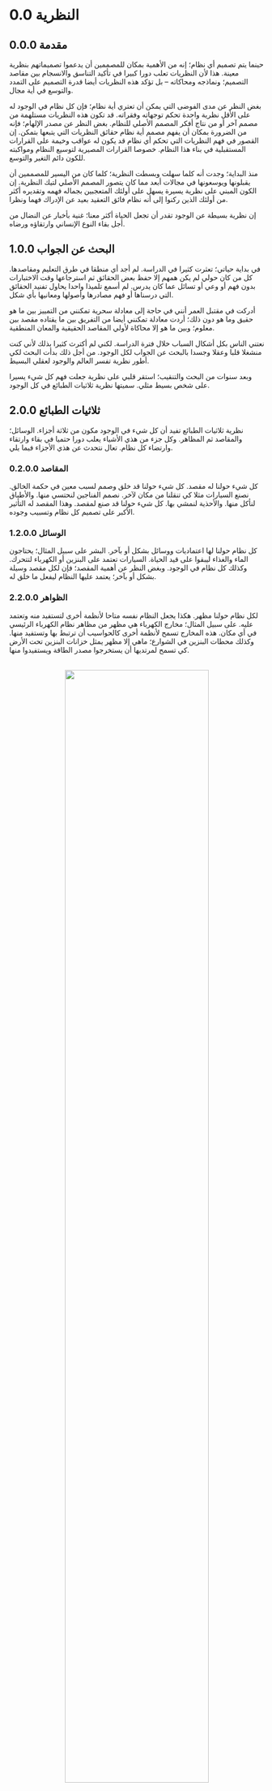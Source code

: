 # 0.0	النظرية
## 0.0.0	مقدمة
حينما يتم تصميم أي نظام؛ إنه من الأهمية بمكان للمصممين أن يدعموا تصميماتهم بنظرية معينة. هذا لأن النظريات تعلب دورا كبيرا في تأكيد التناسق والانسجام بين مقاصد التصميم؛ ونماذجه ومحاكاته – بل تؤكد هذه النظريات أيضا قدرة التصميم على التمدد والتوسع في أية مجال.

بغض النظر عن مدى الفوضى التي يمكن أن تعتري أية نظام؛ فإن كل نظام في الوجود له على الأقل نظرية واحدة تحكم توجهاته وفقراته. قد تكون هذه النظريات مستلهمة من مصمم آخر أو من نتاج أفكر المصمم الأصلي للنظام. بغض النظر عن مصدر الإلهام؛ فإنه من الضرورة بمكان أن يفهم مصمم أية نظام حقائق النظريات التي يتبعها بتمكن. إن القصور في فهم النظريات التي تحكم أي نظام قد يكون له عواقب وخيمة على القرارات المستقبلية في بناء هذا النظام. خصوصا القرارات المصيرية لتوسيع النظام ومواكبته للكون دائم التغير والتوسع.

منذ البداية؛ وجدت أنه كلما سهلت وبسطت النظرية؛ كلما كان من اليسير للمصممين أن يقبلونها ويوسعونها في مجالات أبعد مما كان يتصور المصمم الأصلي لتيك النظرية. إن الكون المبني على نظرية يسيرة يسهل على أولئك المتعجبين بجماله فهمه وتقديره أكثر من أولئك الذين ركنوا إلى أنه نظام فائق التعقيد بعيد عن الإدراك فهما ونظرا.

إن نظرية بسيطة عن الوجود تقدر أن تجعل الحياة أكثر معنا؛ غنية بأخبار عن النضال من أجل بقاء النوع الإنساني وارتقاؤه ورضاه.

## 1.0.0	البحث عن الجواب

في بداية حياتي؛ تعثرت كثيرا في الدراسة. لم أجد أي منطقا في طرق التعليم ومقاصدها. كل من كان حولي لم يكن همهم إلا حفظ بعض الحقائق ثم استرجاعها وقت الاختبارات بدون فهم أو وعي أو تسائل عما كان يدرس. لم أسمع تلميذا واحدا يحاول تفنيد الحقائق التي درسناها أو فهم مصادرها وأصولها ومعانيها بأي شكل.

أدركت في مقتبل العمر أنني في حاجة إلى معادلة سحرية تمكنني من التمييز بين ما هو حقيق وما هو دون ذلك؛ أردت معادلة تمكنني أيضا من التفريق بين ما يقتاده مقصد بين معلوم؛ وبين ما هو إلا محاكاة لأولي المقاصد الحقيقية والمعان المنطقية.

نعتني الناس بكل أشكال السباب خلال فترة الدراسة. لكني لم أكترث كثيرا بذلك لأني كنت منشغلا قلبا وعقلا وجسدا بالبحث عن الجواب لكل الوجود. من أجل ذلك بدأت البحث لكي أطور نظرية تفسر العالم والوجود لعقلي البسيط.

وبعد سنوات من البحث والتنقيب؛ استقر قلبي على نظرية جعلت فهم كل شيء يسيرا على شخص بسيط مثلي. سميتها نظرية ثلاثيات الطبائع في كل الوجود.

## 2.0.0 ثلاثيات الطبائع
نظرية ثلاثيات الطبائع تفيد أن كل شيء في الوجود مكون من ثلاثة أجزاء. الوسائل؛ والمقاصد ثم المظاهر. وكل جزء من هذي الأشياء يعلب دورا حتميا في بقاء وارتقاء وارتضاء كل نظام.
تعال نتحدث عن هذي الأجزاء فيما يلي.

### 0.2.0.0 المقاصد
كل شيء حولنا له مقصد. كل شيء حولنا قد خلق وصمم لسبب معين في حكمة الخالق. نصنع السيارات مثلا كي تنقلنا من مكان لآخر. نصمم الفناجين لنحتسي منها. والأطباق لنأكل منها. والأحذية لنمشي بها. كل شيء حولنا قد صنع لمقصد. وهذا المقصد له التأثير الأكبر على تصميم كل نظام وتسبيب وجوده.

### 1.2.0.0 الوسائل
كل نظام حولنا لها اعتماديات ووسائل بشكل أو بآخر. البشر على سبيل المثال؛ يحتاجون الماء والغذاء ليبقوا على قيد الحياة. السيارات تعتمد على البنزين أو الكهرباء لتتحرك. وكذلك كل نظام في الوجود. وبغض النظر عن أهمية المقصد؛ فإن لكل مقصد وسيلة بشكل أو بآخر؛ يعتمد عليها النظام ليفعل ما خلق له.

### 2.2.0.0 الظواهر
لكل نظام حولنا مظهر. هكذا يجعل النظام نفسه متاحا لأنظمة أخرى لتستفيد منه وتعتمد عليه. على سبيل المثال؛ مخارج الكهرباء هي مظهر من مظاهر نظام الكهرباء الرئيسي في أي مكان. هذه المخارج تسمح لأنظمة أخرى كالحواسيب أن ترتبط بها وتستفيد منها. وكذلك محطات البنزين في الشوارع؛ ماهي إلا مظهر يمثل خزانات البنزين تحت الأرض كي تسمح لمرتديها أن يستخرجوا مصدر الطاقة ويستفيدوا منها.

<br />
	<div align=center>
		<img width="75%" src="https://github.com/hassanhabib/The-Standard-Arabic/blob/master/0.%20%D8%A7%D9%84%D9%85%D9%82%D8%AF%D9%85%D8%A9/0.0%20%D8%A7%D9%84%D9%86%D8%B8%D8%B1%D9%8A%D8%A9/%D9%85%D9%84%D9%81%D8%A7%D8%AA/%D8%A7%D9%84%D9%86%D8%B8%D8%B1%D9%8A%D8%A9.png?raw=true" />
	</div>
<br />

## 3.0.0 كل شيء حولنا متصل
في هذا الكون الواسع؛ كل الأنظمة حولنا متصلة. أبسط مثال على ذلك السلسلة الغذائية في الطبيعة. الشمس تغذي النبات كي ينمو؛ والنبات يأكله الجندب؛ والجندب يلتهمه الضفدع؛ والضفدع يتغذى عليه الثعبان وهكذا تدور دورة الغذاء في الطبيعة من نظام لآخر. كل نظام في السلسلة الغذائية له وسائله؛ ومقاصده ومظاهره.

<br />
	<div align=center>
		<img width="75%" src="https://github.com/hassanhabib/The-Standard-Arabic/blob/master/0.%20%D8%A7%D9%84%D9%85%D9%82%D8%AF%D9%85%D8%A9/0.0%20%D8%A7%D9%84%D9%86%D8%B8%D8%B1%D9%8A%D8%A9/%D9%85%D9%84%D9%81%D8%A7%D8%AA/3.0.0%20%D8%A7%D9%84%D9%86%D8%B8%D8%B1%D9%8A%D8%A9.png?raw=true" />
	</div>
<br />

وحيث أن أنظمة الحوسبة ماهي إلا محاكاة لما في الطبيعة؛ فإن هذه الأنظمة الحوسبية تقوم بدورها أيضا من حيث امتلاك الوسائل حيث تعتمد هذه الأنظمة على نظام أو عدة أنظمة أخرى كي توفي مقاصدها. خذ على سبيل المثال تطبيق الجوالات. قد يعتمد هذا التطبيق على نظام خلفي كي يحفظ البيانات. ولكن هذا النظام الخلفي نفسه يعتمد على نظام سحابي ليرسل نفس تيك البيانات للحفظ. والنظام السحابي بدوره يعتمد على نظام ملفات ليكتب أجزاء هذه البيانات.

## 4.0.0 نمط الكسيريات
يمكنك أن تلحظ نمط ثلاثيات طبائع الأشياء في أدق المقاييس لأية نظام وكذلك في أعظمها. كل نظام حولنا مكون من طبقات فوق طبقات من ثلاثيات الأجزاء. وكل جزء من تيك الأجزاء مكون من ثلاثيات أجزاء أدق وأصغر إلى ما لانهاية له. هذا النمط هو ما يسمى بنمط الكسيريات.
على سبيل المثال؛ فإن أصغر جزء في الوجود هو الذرة. ودون هذي الذرة ستجد النيوكرون الجزئي بدون شحنة. ودون هذا النيوكرون ستجد الجسيمات دون الذرية. هذي الجسيمات ثلاثيات؛ كما هو الحال بالنيوترونات؛ والبروتونات والإلكترونات؛ هذه المكونات أيضا ثلاثيات.

<br />
	<div align=center>
		<img width="75%" src="https://github.com/hassanhabib/The-Standard-Arabic/blob/master/0.%20%D8%A7%D9%84%D9%85%D9%82%D8%AF%D9%85%D8%A9/0.0%20%D8%A7%D9%84%D9%86%D8%B8%D8%B1%D9%8A%D8%A9/%D9%85%D9%84%D9%81%D8%A7%D8%AA/%D8%A7%D9%84%D9%86%D8%B8%D8%B1%D9%8A%D8%A9-0.0.4.png?raw=true" />
	</div>
<br />

ولو نظرت عند بعد على المقياس الكوني؛ ستلحظ أن نظام الكسيريات يمتد لما هو أعظم حجما وأكبر، وزنا كالكواكب، والأقمار، والنجوم. فهذه ثلاثيات أخر. وكذلك يعتمد بعضها على بعض كما ذكرنا في نظرية الثلاثيات. تراها متشابهة للرسم السابق على القياس الذري كما يلي:

<br />
	<div align=center>
		<img width="75%" src="https://github.com/hassanhabib/The-Standard-Arabic/blob/master/0.%20%D8%A7%D9%84%D9%85%D9%82%D8%AF%D9%85%D8%A9/0.0%20%D8%A7%D9%84%D9%86%D8%B8%D8%B1%D9%8A%D8%A9/%D9%85%D9%84%D9%81%D8%A7%D8%AA/%D8%A7%D9%84%D9%86%D8%B8%D8%B1%D9%8A%D8%A9-0.0.4%202.png?raw=true" />
	</div>
<br />

وإذا نظرنا فيما أبعد من مقياس الكواكب والنجوم؛ ستجد أن الكون مخلوق من دخان؛ ورماد ومادة سوداء. يعتمد بعضها على بعض. وهي كذلك ثلاثيات. 
إن نمط الثلاثيات في طبائع الأشياء يمتد ويتكرر طولا وعرضا في مقاييس الأشياء وفي كل جانب من حياتنا. كل مكون من المكونات في كوننا هذا من أعظم الكواكب لأصغر الذرات يتبع نفس النمط ويستقيم على نفس القاعدة.

## 5.0.0 تصميم الأنظمة ومعمارياتها
لقد أثبتنا بالدليل الناصع أن نظرية ثلاثيات الطبائع يمكنها أن تطبق على كل نظام بما فيها الأنظمة الحوسبية. يمكننا الآن أن نطور كل عنصر في أي نظام بحسب نظرية ثلاثيات الطبائع لكل الأشياء. إن مجموعة الإرشادات والمبادئ والقوانين التي تحكم تصميم البرمجيات بحسب تيك النظرية هي ما نسميه بالمعيار. هذا المعيار الشمولي هو ما يحكم تصاميم الأنظمة في كل شأن.

على حسب المستوى المعماري الدقيق؛ ينبغي على كل نظام أن يتكون من وسطاء (وسائل أو اعتماديات)؛ وخدمات (مقاصد) وواجهات (مظاهر).
على سبيل المثال؛ عند تصميم أبسط واجهة برمجية للتطبيق لنقل الحالة التمثيلية؛ فإنه من المحتمل أن يحتاج هذا النظام إلى قاعدة بيانات؛ ولربما يحتاج النظام أن يقوم ببعض العمل للتحقق من البيانات القابلة بحسب قوانين منطق العمل؛ ومن ثم ذلك سيحتاج النظام أن يظهر هذه الإمكانيات لمستخدمينه ليتكاملوا معه. 

بحسب المعيار؛ فإن النظام ينبغي أن يصمم على النحو التالي:  

<br />
	<div align=center>
		<img width="75%" src="https://github.com/hassanhabib/The-Standard-Arabic/blob/master/0.%20%D8%A7%D9%84%D9%85%D9%82%D8%AF%D9%85%D8%A9/0.0%20%D8%A7%D9%84%D9%86%D8%B8%D8%B1%D9%8A%D8%A9/%D9%85%D9%84%D9%81%D8%A7%D8%AA/%D8%A7%D9%84%D9%86%D8%B8%D8%B1%D9%8A%D8%A9-0.0.5.png?raw=true" />
	</div>
<br />

إن نفس هذا النمط يكرر نفسه بشكل كسيري عند التدقيق في كل مكون من مكونات النظام. على سبيل المثال؛ قد تحتوي أي خدمة من خدمات المقاصد من ثلاث مكونات؛ هذه المكونات هي المحققات؛ والمعالجات والتكاملات. وإذا نظرت بدقة فيما هوا أصغر من هذه المكونات؛ ستجد أن المحققات تحتوي محققات هيكلية؛ وأخرى منطقية وخارجية. هذا النمط يستمر في تكرار نفسه على أدق المستويات في تصميمنا؛ كما هو موضح في الشكل التالي:

<br />
	<div align=center>
		<img width="75%" src="https://github.com/hassanhabib/The-Standard-Arabic/blob/master/0.%20%D8%A7%D9%84%D9%85%D9%82%D8%AF%D9%85%D8%A9/0.0%20%D8%A7%D9%84%D9%86%D8%B8%D8%B1%D9%8A%D8%A9/%D9%85%D9%84%D9%81%D8%A7%D8%AA/%D8%A7%D9%84%D9%86%D8%B8%D8%B1%D9%8A%D8%A9-0.0.5%202.png?raw=true" />
	</div>
<br />

ستلاحظ أن نفس النمط ينطبق أيضا على أنظمة أكبر من مجرد نظام واحد. على سبيل المثال؛ لو نظرنا أية تطبيق من تطبيقات الأنظمة الموزعة كالخدمات المصغرة؛ ستجد أن نمط الثلاثيات ينطبق كما هو الحال في الرسم التالي:

<br />
	<div align=center>
		<img width="75%" src="https://github.com/hassanhabib/The-Standard-Arabic/blob/master/0.%20%D8%A7%D9%84%D9%85%D9%82%D8%AF%D9%85%D8%A9/0.0%20%D8%A7%D9%84%D9%86%D8%B8%D8%B1%D9%8A%D8%A9/%D9%85%D9%84%D9%81%D8%A7%D8%AA/%D8%A7%D9%84%D9%86%D8%B8%D8%B1%D9%8A%D8%A9-0.0.5%203.png?raw=true" />
	</div>
<br />

في الأنظمة الموزعة؛ قد تلعب بعض الخدمات دور السفير لنفس النظام. تقوم بهذا الدور عن طريق الاتصال بالموارد والخدمات التي تقع خارج النظام. هذا الدور مماثل جدا لدور مكون الوسائل أو الاعتماديات في أية نظام. لكن بعض الخدمات المصغرة الأخرى ستلعب دور مكون المقاصد. هذه الخدمات المقصدة تقوم بتنسيق التعاملات مع خدمات الوسائل أو السفراء. وأما الدور الأخير فدور الخدمات الممثلة لمكون المظاهر. يلعب هذا الدور خدمة حارس بوابة النظام. هذه الخدمة الضئيلة هي أول نقاط الاتصال بين العالم الخارجي والنظام نفسه.

ستلحظ كلما باعدت النظر فيما هو أكبر من الأنظمة الموزعة أن نمط ثلاثيات الطبائع يستمر في تكرار نفسه في أنظمة متعددة سواء كانت أنظمة كبيرة مطبقة على عدة منظمات أو أنظمة صغيرة مطبقة في خدمة واحدة.

## 6.0.0 الخلاصة
في الخلاصة؛ إن نظرية ثلاثيات الطبائع هي النظرية الأساس للمعيار. هذه النظرية تؤثر بقوة على كل جانب من جوانب المعيار؛ بما فيه قوانينه وأسسه ومبادئه. لكنه من الأهمية بمكان أن يعلم أن هذي النظرية تمتد إلى ما هو أبعد من مجرد نظرية لتصميم أنظمة البرمجيات. هذه النظرية يمكن تطبيقها على أسس الإدارة؛ وعلى فن كتابة الكتب؛ وعلى طرق تحضير الطعام؛ وعلى إقامة العلاقات مع الآخرين؛ وعلى كل جانب من جوانب حياتنا فيما هو خارج مقصد معيارنا هذا ههنا.

بعد سنوات من البحث والتجارب في نظرية ثلاثيات الطبائع؛ لقد ثبت لي الآن أنها نظرية ذات نفع بالغ. هذه النظرية تيسر فهم أعقد الأنظمة. وتلعب دورا كبيرا في تقريب المسائل لبديهياتنا كبشر. هذه النظرية تمهد الطريق أيضا للتلقنة في المستقبل القريب؛ لتفتح المجال لتعجيل الحراك في مجال التطوير والمعالجة في حرف البرمجيات؛ والمعدات وكل ما هو بين ذلك.

في الختام؛ إن المعيار ما هو إلا رحلة مستديمة في مسائلة نظرية ثلاثيات الطبائع. وكلما انطلقنا في أبعاد فكرية مجهولة لم يزرها أحد من قبل في مجال العمل؛ كلما سنحت لنا الفرصة أن نكشف النقاب عما لم يكن لنا به علم من قبل حيثما تستمر النظرية في إثبات أسسها. حتى في أكثر الأنظمة فوضوية اليوم؛ فإن النظرية لم تزل تقرر نفسها ونساقها وحتى ولم تكن هذه الأنظمة موافقة للمعيار. 

